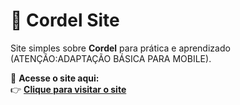 # 📜 Cordel Site

Site simples sobre **Cordel** para prática e aprendizado (ATENÇÃO:ADAPTAÇÃO BÁSICA PARA MOBILE).

🔗 **Acesse o site aqui:**  
👉 [**Clique para visitar o site**](https://jose33-afk.github.io/Cordel-Site/)

